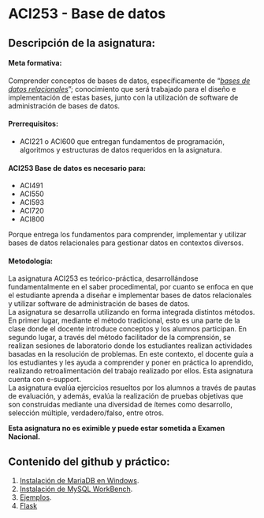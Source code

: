 # ACI253 - Base de datos

## Descripción de la asignatura:

#### Meta formativa:
Comprender conceptos de bases de datos, específicamente de “[_bases de datos relacionales_](https://www.oracle.com/cl/database/what-is-a-relational-database/)”; conocimiento que será trabajado para el diseño e implementación de estas bases, junto con la utilización de software de administración de bases de datos.  
#### Prerrequisitos:
- ACI221 o ACI600 que entregan fundamentos de programación, algoritmos y estructuras de datos requeridos en la asignatura. 
 
#### ACI253 Base de datos es necesario para:
- ACI491
- ACI550
- ACI593
- ACI720
- ACI800  
  
Porque entrega los fundamentos para comprender, implementar y utilizar bases de datos relacionales para gestionar datos en contextos diversos.

#### Metodología:
La asignatura ACI253 es teórico-práctica, desarrollándose fundamentalmente en el saber procedimental, por cuanto se enfoca en que el estudiante aprenda
a diseñar e implementar bases de datos relacionales y utilizar software de administración de bases de datos.  
La asignatura se desarrolla utilizando en forma integrada distintos métodos. En primer lugar, mediante el método tradicional, esto es una parte de la clase
donde el docente introduce conceptos y los alumnos participan. En segundo lugar, a través del método facilitador de la comprensión, se realizan sesiones
de laboratorio donde los estudiantes realizan actividades basadas en la resolución de problemas. En este contexto, el docente guía a los estudiantes y les
ayuda a comprender y poner en práctica lo aprendido, realizando retroalimentación del trabajo realizado por ellos. Esta asignatura cuenta con e-support.  
La asignatura evalúa ejercicios resueltos por los alumnos a través de pautas de evaluación, y además, evalúa la realización de pruebas objetivas que son
construidas mediante una diversidad de ítemes como desarrollo, selección múltiple, verdadero/falso, entre otros.

__Esta asignatura no es eximible y puede estar sometida a Examen Nacional.__


## Contenido del github y práctico:

1. [Instalación de MariaDB en Windows](code/1.md).
2. [Instalación de MySQL WorkBench](code/2.md).
3. [Ejemplos](code/3.md).
4. [Flask](code/4.ipynb)
